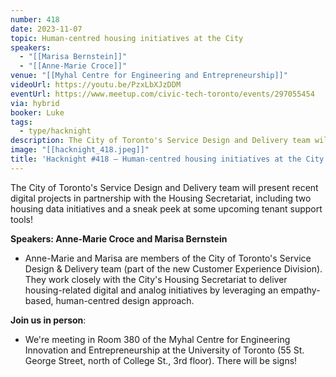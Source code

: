 ```yaml
---
number: 418
date: 2023-11-07
topic: Human-centred housing initiatives at the City
speakers:
  - "[[Marisa Bernstein]]"
  - "[[Anne-Marie Croce]]"
venue: "[[Myhal Centre for Engineering and Entrepreneurship]]"
videoUrl: https://youtu.be/PzxLbXJzDDM
eventUrl: https://www.meetup.com/civic-tech-toronto/events/297055454
via: hybrid
booker: Luke
tags:
  - type/hacknight
description: The City of Toronto's Service Design and Delivery team will present recent digital projects in partnership with the Housing Secretariat, including two housing data initiatives and a sneak peek at some upcoming tenant support tools!
image: "[[hacknight_418.jpeg]]"
title: 'Hacknight #418 – Human-centred housing initiatives at the City'
---
```


The City of Toronto's Service Design and Delivery team will present recent digital projects in partnership with the Housing Secretariat, including two housing data initiatives and a sneak peek at some upcoming tenant support tools!

**Speakers: Anne-Marie Croce and Marisa Bernstein**

* Anne-Marie and Marisa are members of the City of Toronto's Service Design & Delivery team (part of the new Customer Experience Division). They work closely with the City's Housing Secretariat to deliver housing-related digital and analog initiatives by leveraging an empathy-based, human-centred design approach.

**Join us in person**:

* We're meeting in Room 380 of the Myhal Centre for Engineering Innovation and Entrepreneurship at the University of Toronto (55 St. George Street, north of College St., 3rd floor). There will be signs!

